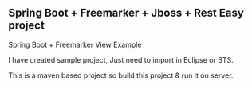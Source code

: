 <h2>Spring Boot + Freemarker  + Jboss + Rest Easy project </h2>

Spring Boot + Freemarker View Example

I have created sample project, Just need to import in Eclipse or STS.

This is a maven based project so build this project & run it on server.



